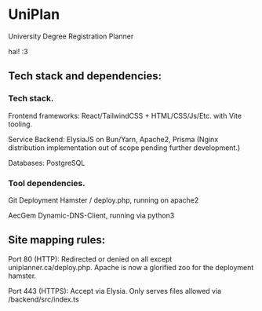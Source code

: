 # UniPlan
University Degree Registration Planner

hai! :3


## Tech stack and dependencies:

### Tech stack.
Frontend frameworks: React/TailwindCSS + HTML/CSS/Js/Etc. with Vite tooling.

Service Backend: ElysiaJS on Bun/Yarn, Apache2, Prisma (Nginx distribution implementation out of scope pending further development.)

Databases: PostgreSQL

### Tool dependencies.
Git Deployment Hamster / deploy.php, running on apache2

AecGem Dynamic-DNS-Client, running via python3

## Site mapping rules:
Port 80 (HTTP): Redirected or denied on all except uniplanner.ca/deploy.php. Apache is now a glorified zoo for the deployment hamster.

Port 443 (HTTPS): Accept via Elysia. Only serves files allowed via /backend/src/index.ts